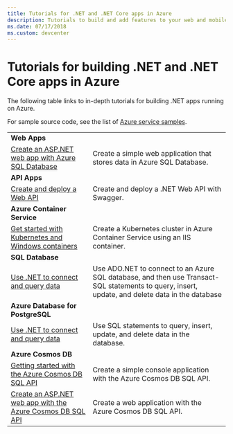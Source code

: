 ```yaml
---
title: Tutorials for .NET and .NET Core apps in Azure
description: Tutorials to build and add features to your web and mobile apps using Azure services and .NET, .NET Core, ASP.NET, and ASP.NET Core.
ms.date: 07/17/2018
ms.custom: devcenter
---
```


# Tutorials for building .NET and .NET Core apps in Azure

The following table links to in-depth tutorials for building .NET apps running on Azure.

For sample source code, see the list of [Azure service samples](https://azure.microsoft.com/resources/samples/?platform=dotnet).

| | |
|---|---|
| **Web Apps**||
| [Create an ASP.NET web app with Azure SQL Database][1] | Create a simple web application that stores data in Azure SQL Database. |
| **API Apps**||
| [Create and deploy a Web API][3] | Create and deploy a .NET Web API with Swagger. | 
| **Azure Container Service** ||
| [Get started with Kubernetes and Windows containers][4] | Create a Kubernetes cluster in Azure Container Service using an IIS container.
| **SQL Database** ||
| [Use .NET to connect and query data][5] | Use ADO.NET to connect to an Azure SQL database, and then use Transact-SQL statements to query, insert, update, and delete data in the database | 
| **Azure Database for PostgreSQL** ||
| [Use .NET to connect and query data][6] | Use SQL statements to query, insert, update, and delete data in the database. |
| **Azure Cosmos DB** ||
| [Getting started with the Azure Cosmos DB SQL API][7] | Create a simple console application with the Azure Cosmos DB SQL API. |
| [Create an ASP.NET web app with the Azure Cosmos DB SQL API][8] | Create a web application with the Azure Cosmos DB SQL API. |

[1]: /azure/app-service-web/app-service-web-tutorial-dotnet-sqldatabase
[2]: /azure/cosmos-db/sql-api-dotnet-application
[3]: /azure/app-service-api/app-service-api-dotnet-get-started
[4]: /azure/container-service/container-service-kubernetes-windows-walkthrough
[5]: /azure/sql-database/sql-database-connect-query-dotnet
[6]: /azure/postgresql/connect-csharp
[7]: /azure/cosmos-db/sql-api-get-started
[8]: /azure/cosmos-db/sql-api-dotnet-application

